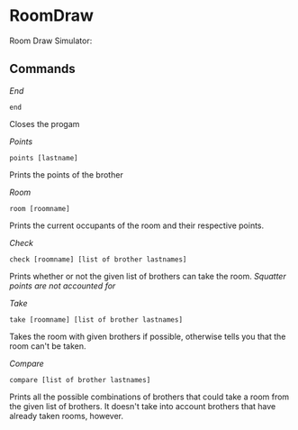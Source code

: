 RoomDraw
========

Room Draw Simulator: 

## Commands

*End*

	end

Closes the progam

*Points*

	points [lastname]

Prints the points of the brother

*Room*

	room [roomname] 

Prints the current occupants of the room and their respective points.

*Check*

	check [roomname] [list of brother lastnames]

Prints whether or not the given list of brothers can take the room. *Squatter points are not accounted for*

*Take*

	take [roomname] [list of brother lastnames]

Takes the room with given brothers if possible, otherwise tells you that the room can't be taken.

*Compare*

	compare [list of brother lastnames]

Prints all the possible combinations of brothers that could take a room from the given list of brothers.   It doesn't take into account brothers that have already taken rooms, however.